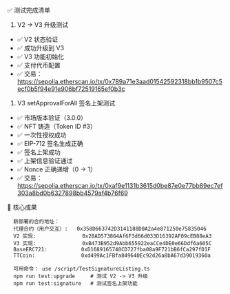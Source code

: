 
 ✅ 测试完成清单

  1. V2 -> V3 升级测试

  - ✅ V2 状态验证
  - ✅ 成功升级到 V3
  - ✅ V3 功能初始化
  - ✅ 支付代币配置
  - ✅ 交易：https://sepolia.etherscan.io/tx/0x789a71e3aad01542592318bb1b9507c5ecf0b5f94e91e906bf72519165ef0b3c

  1. V3 setApprovalForAll 签名上架测试

  - ✅ 市场版本验证（3.0.0）
  - ✅ NFT 铸造（Token ID #3）
  - ✅ 一次性授权成功
  - ✅ EIP-712 签名生成正确
  - ✅ 签名上架成功
  - ✅ 上架信息验证通过
  - ✅ Nonce 正确递增（0 -> 1）
  - ✅ 交易： https://sepolia.etherscan.io/tx/0xaf9e1131b3615d0be87e0e77bb89ec7ef303a8bd0b6327898bb4579af4b76f69

  🎯 核心成果
```
  新部署的合约地址：
  代理合约（用户交互）:   0x358D663742D3141188D0A2a4e871250e75835046
  V2 实现:               0x28AD573864Af6F3d66d033D16392AF09cEB88eA3
  V3 实现:               0xB473B952d9Abb655922eaCCe4DE0e66Ddf6a605C
  BaseERC721:           0xD1689165740CD727fba08a9F721bB6fCa297fD1F
  TTCoin:               0xd499Ac1FBfa849640Ec92d26a8bA67d39019360a

  可用命令： use /script/TestSignatureListing.ts
  npm run test:upgrade     # 测试 V2 -> V3 升级
  npm run test:signature   # 测试签名上架功能
```